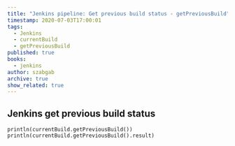 ```yaml
---
title: "Jenkins pipeline: Get previous build status - getPreviousBuild"
timestamp: 2020-07-03T17:00:01
tags:
  - Jenkins
  - currentBuild
  - getPreviousBuild
published: true
books:
  - jenkins
author: szabgab
archive: true
show_related: true
---
```



## Jenkins get previous build status

```
println(currentBuild.getPreviousBuild())
println(currentBuild.getPreviousBuild().result)
```



